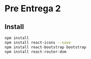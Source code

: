 # Pre Entrega 2

## Install

```sh
npm install
npm install react-icons --save
npm install react-bootstrap bootstrap
npm install react-router-dom
```

